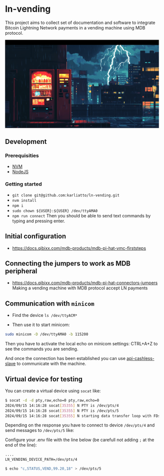 # ln-vending

This project aims to collect set of documentation and software to integrate Bitcoin Lightning Network payments in a vending machine using MDB protocol.

![img](./assets/bitcoin-ln-vending.png)

## Development

### Prerequisities

- [NVM](https://github.com/nvm-sh/nvm)
- [NodeJS](https://nodejs.org/en/download/package-manager)

### Getting started

- `git clone git@github.com:karliatto/ln-vending.git`
- `nvm install`
- `npm i`
- `sudo chown ${USER}:${USER} /dev/ttyAMA0`
- `npm run connect`
  Then you should be able to send text commands by typing and pressing enter.

## Initial configuration

- https://docs.qibixx.com/mdb-products/mdb-pi-hat-vmc-firststeps

## Connecting the jumpers to work as MDB peripheral

- https://docs.qibixx.com/mdb-products/mdb-pi-hat-connectors-jumpers
  Making a vending machine with MDB protocol accept LN payments

## Communication with `minicom`

- Find the device `ls /dev/ttyACM*`

- Then use it to start minicom:

```bash
sudo minicom -D /dev/ttyAMA0 -b 115200
```

Then you have to activate the local echo on minicom settings: CTRL+A+Z to see the commands you are sending.

And once the connection has been established you can use [api-cashless-slave](https://docs.qibixx.com/mdb-products/api-cashless-slave) to communicate with the machine.

## Virtual device for testing

You can create a virtual device using `socat` like:

```bash
$ socat -d -d pty,raw,echo=0 pty,raw,echo=0
2024/09/15 14:16:28 socat[35355] N PTY is /dev/pts/4
2024/09/15 14:16:28 socat[35355] N PTY is /dev/pts/5
2024/09/15 14:16:28 socat[35355] N starting data transfer loop with FDs [5,5] and [7,7]
```

Depending on the response you have to connect to device `/dev/pts/4` and send messages to `/dev/pts/5` like:

Configure your .env file with the line below (be carefull not adding `;` at the end of the line):

```
....
LN_VENDING_DEVICE_PATH=/dev/pts/4
```

```bash
$ echo "c,STATUS,VEND,99.20,18" > /dev/pts/5
```
